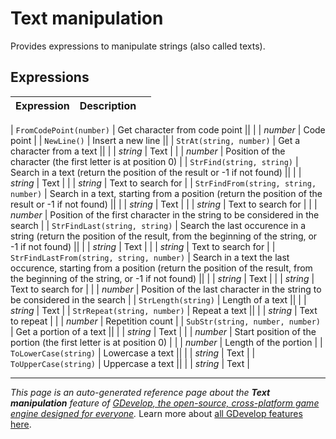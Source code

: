 # Text manipulation

Provides expressions to manipulate strings (also called texts). 

## Expressions

| Expression | Description |  |
|-----|-----|-----|

| `FromCodePoint(number)` | Get character from code point ||
| | _number_ | Code point |
| `NewLine()` | Insert a new line ||
| `StrAt(string, number)` | Get a character from a text ||
| | _string_ | Text |
| | _number_ | Position of the character (the first letter is at position 0) |
| `StrFind(string, string)` | Search in a text (return the position of the result or -1 if not found) ||
| | _string_ | Text |
| | _string_ | Text to search for |
| `StrFindFrom(string, string, number)` | Search in a text, starting from a position (return the position of the result or -1 if not found) ||
| | _string_ | Text |
| | _string_ | Text to search for |
| | _number_ | Position of the first character in the string to be considered in the search |
| `StrFindLast(string, string)` | Search the last occurence in a string (return the position of the result, from the beginning of the string, or -1 if not found) ||
| | _string_ | Text |
| | _string_ | Text to search for |
| `StrFindLastFrom(string, string, number)` | Search in a text the last occurence, starting from a position (return  the position of the result, from the beginning of the string, or -1 if not found) ||
| | _string_ | Text |
| | _string_ | Text to search for |
| | _number_ | Position of the last character in the string to be considered in the search |
| `StrLength(string)` | Length of a text ||
| | _string_ | Text |
| `StrRepeat(string, number)` | Repeat a text ||
| | _string_ | Text to repeat |
| | _number_ | Repetition count |
| `SubStr(string, number, number)` | Get a portion of a text ||
| | _string_ | Text |
| | _number_ | Start position of the portion (the first letter is at position 0) |
| | _number_ | Length of the portion |
| `ToLowerCase(string)` | Lowercase a text ||
| | _string_ | Text |
| `ToUpperCase(string)` | Uppercase a text ||
| | _string_ | Text |

---
*This page is an auto-generated reference page about the **Text manipulation** feature of [GDevelop, the open-source, cross-platform game engine designed for everyone](https://gdevelop.io/).* Learn more about [all GDevelop features here](/gdevelop5/all-features).